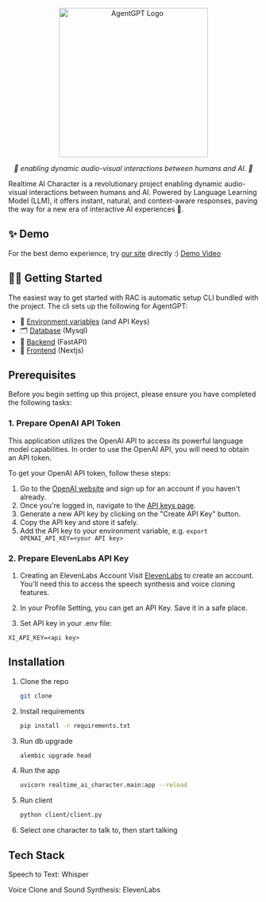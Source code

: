 <p align="center">
  <img src="https://pic8.58cdn.com.cn/nowater/webim/big/n_v296d1faa2a0664e26b4ad2db2b17a83f9.png" height="300" alt="AgentGPT Logo"/>
</p>
<p align="center">
  <em>🤖 enabling dynamic audio-visual interactions between humans and AI. 🤖   </em>
</p>

Realtime AI Character is a revolutionary project enabling dynamic audio-visual interactions between humans and AI. Powered by Language Learning Model (LLM), it offers instant, natural, and context-aware responses, paving the way for a new era of interactive AI experiences 🚀.

## ✨ Demo
For the best demo experience,  try [our site](link) directly :)
[Demo Video](link)

## 👨‍🚀 Getting Started

The easiest way to get started with RAC is automatic setup CLI bundled with the project.
The cli sets up the following for AgentGPT:
- 🔐 [Environment variables](link) (and API Keys)
- 🗂️ [Database](link) (Mysql)
- 🤖 [Backend](link) (FastAPI)
- 🎨 [Frontend](link) (Nextjs)





## Prerequisites

Before you begin setting up this project, please ensure you have completed the following tasks:

### 1. Prepare OpenAI API Token

This application utilizes the OpenAI API to access its powerful language model capabilities. In order to use the OpenAI API, you will need to obtain an API token.

To get your OpenAI API token, follow these steps:

1. Go to the [OpenAI website](https://beta.openai.com/signup/) and sign up for an account if you haven't already.
2. Once you're logged in, navigate to the [API keys page](https://beta.openai.com/account/api-keys).
3. Generate a new API key by clicking on the "Create API Key" button.
4. Copy the API key and store it safely.
5. Add the API key to your environment variable, e.g. `export OPENAI_API_KEY=<your API key>`

### 2. Prepare ElevenLabs API Key

1. Creating an ElevenLabs Account
Visit [ElevenLabs](https://beta.elevenlabs.io/) to create an account. You'll need this to access the speech synthesis and voice cloning features.

2. In your Profile Setting, you can get an API Key. Save it in a safe place.

3. Set API key in your .env file:
```
XI_API_KEY=<api key>
```

## Installation
1. Clone the repo
   ```sh
   git clone
    ```
2. Install requirements
    ```sh
    pip install -r requirements.txt
    ```
3. Run db upgrade
    ```sh
    alembic upgrade head
    ```
4. Run the app
    ```sh
    uvicorn realtime_ai_character.main:app --reload
    ```
5. Run client
    ```sh
    python client/client.py
    ```
6. Select one character to talk to, then start talking


## Tech Stack
Speech to Text: Whisper

Voice Clone and Sound Synthesis: ElevenLabs
